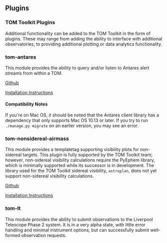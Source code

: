 Plugins
---

### TOM Toolkit Plugins

Additional functionality can be added to the TOM Toolkit in the form of plugins.
These may range from adding the ability to interface with additional
observatories, to providing additional plotting or data analytics functionality.

### tom-antares
This module provides the ability to query and/or listen to Antares alert streams
from within a TOM.

[Github](https://github.com/TOMToolkit/tom_antares)

[Installation Instructions](https://github.com/TOMToolkit/tom_antares)

#### Compatibility Notes

If you're on Mac OS, it should be noted that the Antares client library has a dependency
that only supports Mac OS 10.13 or later. If you try to run `./manage.py migrate` on an
earlier version, you may see an error.

### tom-nonsidereal-airmass

This module provides a templatetag supporting visibility plots for non-sidereal targets. This plugin is fully
supported by the TOM Toolkit team; however, non-sidereal visibility calculations require the PyEphem library, which is
minimally supported while its successor is in development. The library used for the TOM Toolkit sidereal visibility,
`astroplan`, does not yet support non-sidereal visibility calculations.

[Github](https://github.com/TOMToolkit/tom_nonsidereal_airmass)

[Installation Instructions](https://github.com/TOMToolkit/tom_nonsidereal_airmass)

### tom-lt

This module provides the ability to submit observations to the Liverpool Telescope Phase 2 system. It is in a very
alpha state, with little error handling and minimal instrument options, but can successfully submit well-formed
observation requests.